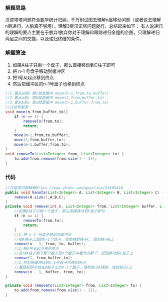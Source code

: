 ### 解题思路

汉诺塔塔问题符合数学统计归纳，千万别试图去理解n层移动问题（或者说去理解n层递归，人脑真不够用），理解3层汉诺塔问题就行，总结起来如下：
有人说递归的理解的要点主要在于放弃!放弃你对于理解和跟踪递归全程的企图，只理解递归两层之间的交接，以及递归终结的条件。

### 解题算法

1. 如果A柱子只剩一个盘子，那么直接移动到C柱子即可
2. 把 n-1 号盘子移动到缓冲区
3. 把1号从起点移到终点
4. 然后把缓冲区的n-1号盘子也移到终点

```java
//1.要从a到b 那c就是缓冲 move(n-1,from,to,buffer)
//2.要从a到c 那b就是缓冲 move(1,from,buffer,to)
//3.要从b到c 那a就是缓冲 move(n-1,buffer,from,to)
//汉诺塔框架
void move(n,from,buffer,to){
    if (n == 1) {
        removeTo(from,to);
        return;
    }
    move(n-1,from,to,buffer);
    move(1,from,buffer,to);
    move(n-1,buffer,from,to);
}
void removeTo(List<Integer> from, List<Integer> to) {
    to.add(from.remove(from.size() - 1));
}
```

### 代码

```java
//汉诺塔问题解释https://www.zhihu.com/question/24385418
public void hanota(List<Integer> A, List<Integer> B, List<Integer> C) {
    remove(A.size(),A,B,C);
}
private void remove(int n, List<Integer> from, List<Integer> buffer, List<Integer> to) {
    //如果A柱子只剩一个盘子，那么直接移动到C柱子即可
    if (n == 1) {
        removeTo(from,to);
        return;
    }
    //1.把 n-1 号盘子移动到缓冲区
    //把A柱子上面的n-1个盘子，借助辅助柱子C，放到柱子B上
    remove(n - 1, from, to, buffer);
    //2.把1号从起点移到终点
    //此时A柱子剩下那个盘子是n个盘子中最大的那个，把他移动到C柱子上
    remove(1, from,buffer,to);
    //3.然后把缓冲区的n-1号盘子也移到终点
    //最后把刚才放在B柱子上的n-1个盘子，借助柱子A辅助，放到柱子C上
    remove(n - 1, buffer, from, to);
}

private void removeTo(List<Integer> from, List<Integer> to) {
    to.add(from.remove(from.size() - 1));
}
```

